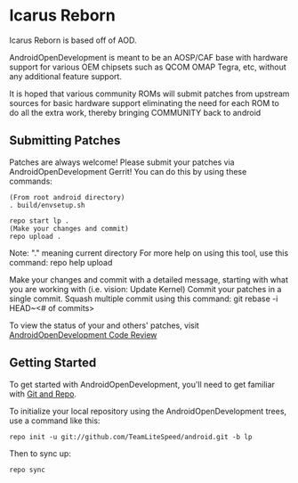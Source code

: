 Icarus Reborn
===========
Icarus Reborn is based off of AOD.

AndroidOpenDevelopment is meant to be an AOSP/CAF base with hardware support for various OEM chipsets
such as QCOM OMAP Tegra, etc, without any additional feature support.

It is hoped that various community ROMs will submit patches from upstream sources for basic hardware
support eliminating the need for each ROM to do all the extra work, thereby bringing COMMUNITY back
to android

Submitting Patches
------------------
Patches are always welcome!  Please submit your patches via AndroidOpenDevelopment Gerrit!
You can do this by using these commands:

    (From root android directory)
    . build/envsetup.sh

    repo start lp .
    (Make your changes and commit)
    repo upload .
Note: "." meaning current directory
For more help on using this tool, use this command: repo help upload

Make your changes and commit with a detailed message, starting with what you are working with (i.e. vision: Update Kernel)
Commit your patches in a single commit. Squash multiple commit using this command: git rebase -i HEAD~<# of commits>

To view the status of your and others' patches, visit [AndroidOpenDevelopment Code Review](http://review.androidopendevelopment.com/)


Getting Started
---------------

To get started with AndroidOpenDevelopment, you'll need to get
familiar with [Git and Repo](http://source.android.com/source/using-repo.html).

To initialize your local repository using the AndroidOpenDevelopment trees, use a command like this:

    repo init -u git://github.com/TeamLiteSpeed/android.git -b lp

Then to sync up:

    repo sync

